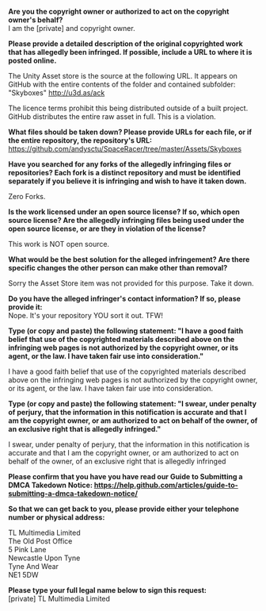**Are you the copyright owner or authorized to act on the copyright owner's behalf?**  
I am the [private] and copyright owner.

**Please provide a detailed description of the original copyrighted work that has allegedly been infringed. If possible, include a URL to where it is posted online.**  

The Unity Asset store is the source at the following URL. It appears on GitHub with the entire contents of the folder and contained subfolder: "Skyboxes"
http://u3d.as/ack

The licence terms prohibit this being distributed outside of a built project. GitHub distributes the entire raw asset in full. This is a violation.

**What files should be taken down? Please provide URLs for each file, or if the entire repository, the repository's URL:**  
https://github.com/andysctu/SpaceRacer/tree/master/Assets/Skyboxes

**Have you searched for any forks of the allegedly infringing files or repositories? Each fork is a distinct repository and must be identified separately if you believe it is infringing and wish to have it taken down.**  

Zero Forks.

**Is the work licensed under an open source license? If so, which open source license? Are the allegedly infringing files being used under the open source license, or are they in violation of the license?**  

This work is NOT open source.

**What would be the best solution for the alleged infringement? Are there specific changes the other person can make other than removal?**  

Sorry the Asset Store item was not provided for this purpose. Take it down.

**Do you have the alleged infringer's contact information? If so, please provide it:**  
Nope. It's your repository YOU sort it out. TFW!

**Type (or copy and paste) the following statement: "I have a good faith belief that use of the copyrighted materials described above on the infringing web pages is not authorized by the copyright owner, or its agent, or the law. I have taken fair use into consideration."**  

I have a good faith belief that use of the copyrighted materials described above on the infringing web pages is not authorized by the copyright owner, or its agent, or the law. I have taken fair use into consideration.

**Type (or copy and paste) the following statement: "I swear, under penalty of perjury, that the information in this notification is accurate and that I am the copyright owner, or am authorized to act on behalf of the owner, of an exclusive right that is allegedly infringed."**  

I swear, under penalty of perjury, that the information in this notification is accurate and that I am the copyright owner, or am authorized to act on behalf of the owner, of an exclusive right that is allegedly infringed

**Please confirm that you have you have read our Guide to Submitting a DMCA Takedown Notice: https://help.github.com/articles/guide-to-submitting-a-dmca-takedown-notice/**  

**So that we can get back to you, please provide either your telephone number or physical address:**  

TL Multimedia Limited  
The Old Post Office  
5 Pink Lane  
Newcastle Upon Tyne  
Tyne And Wear  
NE1 5DW  

**Please type your full legal name below to sign this request:**  
[private] TL Multimedia Limited
